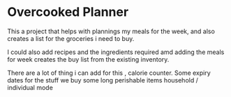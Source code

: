 # Overcooked Planner

This a project that helps with plannings my meals for the week, and also creates a list for
the groceries i need to buy.

I could also add recipes and the ingredients required amd adding the meals for week creates the buy list
from the existing inventory.


There are a lot of thing i can add for this , calorie counter.
Some expiry dates for the stuff we buy
some long perishable items
household / individual mode